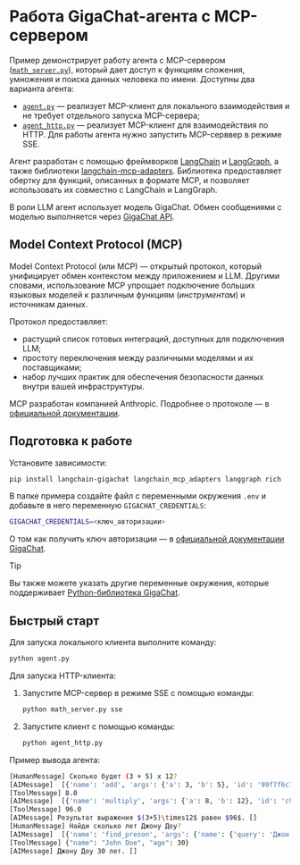 # Работа GigaChat-агента с MCP-сервером

Пример демонстрирует работу агента с MCP-сервером ([`math_server.py`](math_server.py)), который дает доступ к функциям сложения, умножения и поиска данных человека по имени.
Доступны два варианта агента:

* [`agent.py`](agent.py) — реализует MCP-клиент для локального взаимодействия и не требует отдельного запуска MCP-сервера;
* [`agent_http.py`](agent_http.py) — реализует MCP-клиент для взаимодействия по HTTP. Для работы агента нужно запустить MCP-серввер в режиме SSE.

Агент разработан с помощью фреймворков [LangChain](https://python.langchain.com/docs/introduction/) и [LangGraph](https://langchain-ai.github.io/langgraph/), а также библиотеки [langchain-mcp-adapters](https://pypi.org/project/langchain-mcp-adapters/).
Библиотека предоставляет обертку для функций, описанных в формате MCP, и позволяет использовать их совместно с LangChain и LangGraph.

В роли LLM агент использует модель GigaChat.
Обмен сообщениями с моделью выполняется через [GigaChat API](https://developers.sber.ru/docs/ru/gigachat/api/overview).

## Model Context Protocol (MCP)

Model Context Protocol (или MCP) — открытый протокол, который унифицирует обмен контекстом между приложением и LLM. Другими словами, использование MCP упрощает подключение больших языковых моделей к различным функциям (*инструментам*) и источникам данных.

Протокол предоставляет:

* растущий список готовых интеграций, доступных для подключения LLM;
* простоту переключения между различными моделями и их поставщиками;
* набор лучших практик для обеспечения безопасности данных внутри вашей инфраструктуры.

MCP разработан компанией Anthropic.
Подробнее о протоколе — в [официальной документации](https://modelcontextprotocol.io/introduction).

## Подготовка к работе

Установите зависимости:

```sh
pip install langchain-gigachat langchain_mcp_adapters langgraph rich
```

В папке примера создайте файл с переменными окружения `.env` и добавьте в него переменную `GIGACHAT_CREDENTIALS`:

```sh
GIGACHAT_CREDENTIALS=<ключ_авторизации>
```

О том как получить ключ авторизации — в [официальной документации GigaChat](https://developers.sber.ru/docs/ru/gigachat/quickstart/ind-using-api).

> [!TIP]
> Вы также можете указать другие переменные окружения, которые поддерживает [Python-библиотека GigaChat](https://github.com/ai-forever/gigachat#настройка-переменных-окружения).

## Быстрый старт

Для запуска локального клиента выполните команду:

```sh
python agent.py
```

Для запуска HTTP-клиента:

1. Запустите MCP-сервер в режиме SSE с помощью команды:

   ```sh
   python math_server.py sse
   ```

2. Запустите клиент с помощью команды:

   ```sh
   python agent_http.py
   ```

Пример вывода агента:

```sh
[HumanMessage] Сколько будет (3 + 5) x 12? 
[AIMessage]  [{'name': 'add', 'args': {'a': 3, 'b': 5}, 'id': '99f7f6c7-baac-4e61-9577-03903e83f3a7', 'type': 'tool_call'}]
[ToolMessage] 8.0 
[AIMessage]  [{'name': 'multiply', 'args': {'a': 8, 'b': 12}, 'id': 'c923315e-0888-47c3-a380-2f91d95c3177', 'type': 'tool_call'}]
[ToolMessage] 96.0 
[AIMessage] Результат выражения $(3+5)\times12$ равен $96$. []
[HumanMessage] Найди сколько лет Джону Доу? 
[AIMessage]  [{'name': 'find_preson', 'args': {'name': {'query': 'Джон Доу'}}, 'id': 'fa2ecddc-c446-477b-adc7-7d4f09281953', 'type': 'tool_call'}]
[ToolMessage] {"name": "John Doe", "age": 30} 
[AIMessage] Джону Доу 30 лет. []
```
